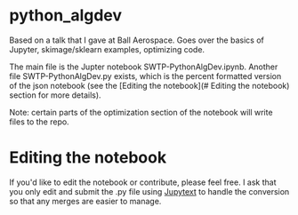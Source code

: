 # python_algdev
Based on a talk that I gave at Ball Aerospace. Goes over the basics of Jupyter, skimage/sklearn examples, optimizing code.

The main file is the Jupter notebook SWTP-PythonAlgDev.ipynb. Another file SWTP-PythonAlgDev.py exists, which is the percent formatted
version of the json notebook (see the [Editing the notebook](# Editing the notebook) section for more details).

Note: certain parts of the optimization section of the notebook will write files to the repo.

# Editing the notebook
If you'd like to edit the notebook or contribute, please feel free. I ask that you only edit and submit the .py file using [Jupytext](https://github.com/mwouts/jupytext) to handle the conversion so that any merges are easier to manage.
